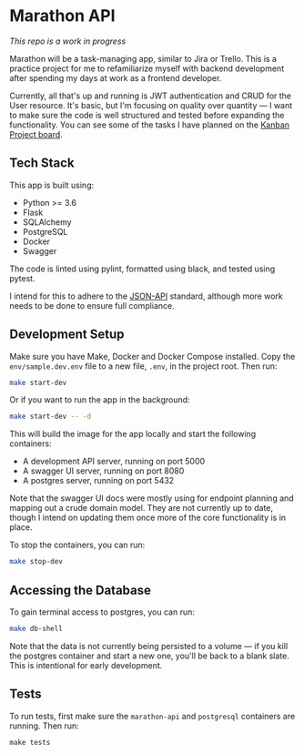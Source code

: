 # Marathon API

_This repo is a work in progress_

Marathon will be a task-managing app, similar to Jira or Trello. This is a practice project for me to refamiliarize myself with backend development after spending my days at work as a frontend developer.

Currently, all that's up and running is JWT authentication and CRUD for the User resource. It's basic, but I'm focusing on quality over quantity &mdash; I want to make sure the code is well structured and tested before expanding the functionality. You can see some of the tasks I have planned on the [Kanban Project board](https://github.com/dakotalillie/marathon-api/projects/1).

## Tech Stack

This app is built using:

-   Python >= 3.6
-   Flask
-   SQLAlchemy
-   PostgreSQL
-   Docker
-   Swagger

The code is linted using pylint, formatted using black, and tested using pytest.

I intend for this to adhere to the [JSON-API](https://jsonapi.org/) standard, although more work needs to be done to ensure full compliance.

## Development Setup

Make sure you have Make, Docker and Docker Compose installed. Copy the `env/sample.dev.env` file to a new file, `.env`, in the project root. Then run:

```bash
make start-dev
```

Or if you want to run the app in the background:

```bash
make start-dev -- -d
```

This will build the image for the app locally and start the following containers:

-   A development API server, running on port 5000
-   A swagger UI server, running on port 8080
-   A postgres server, running on port 5432

Note that the swagger UI docs were mostly using for endpoint planning and mapping out a crude domain model. They are not currently up to date, though I intend on updating them once more of the core functionality is in place.

To stop the containers, you can run:

```bash
make stop-dev
```

## Accessing the Database

To gain terminal access to postgres, you can run:

```bash
make db-shell
```

Note that the data is not currently being persisted to a volume &mdash; if you kill the postgres container and start a new one, you'll be back to a blank slate. This is intentional for early development.

## Tests

To run tests, first make sure the `marathon-api` and `postgresql` containers are running. Then run:

```
make tests
```
